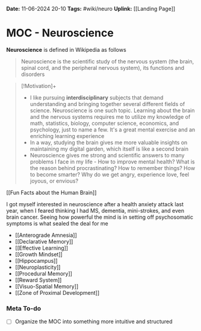 **Date:** 11-06-2024 20-10
**Tags:** #wiki/neuro
**Uplink:** [[Landing Page]]

# MOC - Neuroscience
**Neuroscience** is defined in Wikipedia as follows

> Neuroscience is the scientific study of the nervous system (the brain, spinal cord, and the peripheral nervous system), its functions and disorders

>[!Motivation]+
>- I like pursuing **interdisciplinary** subjects that demand understanding and bringing together several different fields of science. Neuroscience is one such topic. Learning about the brain and the nervous systems requires me to utilize my knowledge of math, statistics, biology, computer science, economics, and psychology, just to name a few. It's a great mental exercise and an enriching learning experience 
>- In a way, studying the brain gives me more valuable insights on maintaining my digital garden, which itself is like a second brain
>- Neuroscience gives me strong and scientific answers to many problems I face in my life - How to improve mental health? What is the reason behind procrastinating? How to remember things? How to become smarter? Why do we get angry, experience love, feel joyous, or envious?

[[Fun Facts about the Human Brain]]

I got myself interested in neuroscience after a health anxiety attack last year, when I feared thinking I had MS, dementia, mini-strokes, and even brain cancer. Seeing how powerful the mind is in setting off psychosomatic symptoms is what sealed the deal for me

- [[Anterograde Amnesia]]
- [[Declarative Memory]]
- [[Effective Learning]]
- [[Growth Mindset]]
- [[Hippocampus]]
- [[Neuroplasticity]]
- [[Procedural Memory]]
- [[Reward System]]
- [[Visuo-Spatial Memory]]
- [[Zone of Proximal Development]]

### Meta To-do
- [ ] Organize the MOC into something more intuitive and structured 